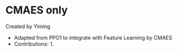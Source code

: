 # CMAES only
Created by Yiming

- Adapted from PPO1 to integrate with Feature Learning by CMAES
- Contributions:
    1. 
